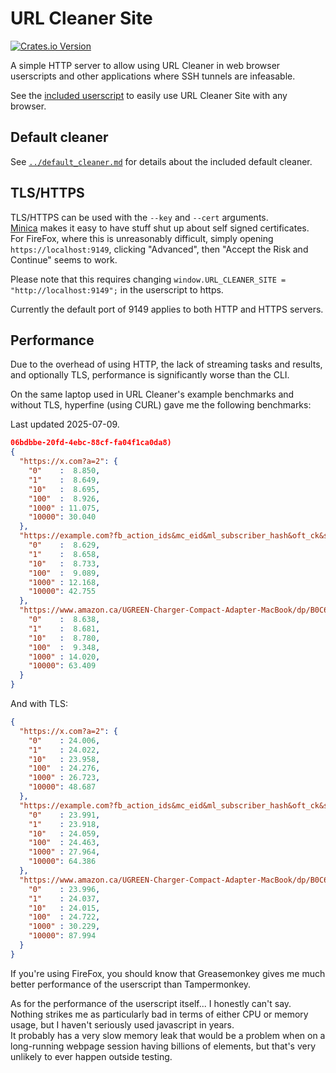 # URL Cleaner Site

[![Crates.io Version](https://img.shields.io/crates/v/url-cleaner-site)](https://crates.io/crates/url-cleaner-site/)

A simple HTTP server to allow using URL Cleaner in web browser userscripts and other applications where SSH tunnels are infeasable.

See the [included userscript](url-cleaner-site.js) to easily use URL Cleaner Site with any browser.

## Default cleaner

See [`../default_cleaner.md`](../default_cleaner.md) for details about the included default cleaner.

## TLS/HTTPS

TLS/HTTPS can be used with the `--key` and `--cert` arguments.  
[Minica](https://github.com/jsha/minica) makes it easy to have stuff shut up about self signed certificates.  
For FireFox, where this is unreasonably difficult, simply opening `https://localhost:9149`, clicking "Advanced", then "Accept the Risk and Continue" seems to work.

Please note that this requires changing `window.URL_CLEANER_SITE = "http://localhost:9149";` in the userscript to https.

Currently the default port of 9149 applies to both HTTP and HTTPS servers.

## Performance

Due to the overhead of using HTTP, the lack of streaming tasks and results, and optionally TLS, performance is significantly worse than the CLI.

On the same laptop used in URL Cleaner's example benchmarks and without TLS, hyperfine (using CURL) gave me the following benchmarks:

Last updated 2025-07-09.

```Json
06bdbbe-20fd-4ebc-88cf-fa04f1ca0da8)
{
  "https://x.com?a=2": {
    "0"    :  8.850,
    "1"    :  8.649,
    "10"   :  8.695,
    "100"  :  8.926,
    "1000" : 11.075,
    "10000": 30.040
  },
  "https://example.com?fb_action_ids&mc_eid&ml_subscriber_hash&oft_ck&s_cid&unicorn_click_id": {
    "0"    :  8.629,
    "1"    :  8.658,
    "10"   :  8.733,
    "100"  :  9.089,
    "1000" : 12.168,
    "10000": 42.755
  },
  "https://www.amazon.ca/UGREEN-Charger-Compact-Adapter-MacBook/dp/B0C6DX66TN/ref=sr_1_5?crid=2CNEQ7A6QR5NM&keywords=ugreen&qid=1704364659&sprefix=ugreen%2Caps%2C139&sr=8-5&ufe=app_do%3Aamzn1.fos.b06bdbbe-20fd-4ebc-88cf-fa04f1ca0da8": {
    "0"    :  8.638,
    "1"    :  8.681,
    "10"   :  8.780,
    "100"  :  9.348,
    "1000" : 14.020,
    "10000": 63.409
  }
}
```

And with TLS:

```Json
{
  "https://x.com?a=2": {
    "0"    : 24.006,
    "1"    : 24.022,
    "10"   : 23.958,
    "100"  : 24.276,
    "1000" : 26.723,
    "10000": 48.687
  },
  "https://example.com?fb_action_ids&mc_eid&ml_subscriber_hash&oft_ck&s_cid&unicorn_click_id": {
    "0"    : 23.991,
    "1"    : 23.918,
    "10"   : 24.059,
    "100"  : 24.463,
    "1000" : 27.964,
    "10000": 64.386
  },
  "https://www.amazon.ca/UGREEN-Charger-Compact-Adapter-MacBook/dp/B0C6DX66TN/ref=sr_1_5?crid=2CNEQ7A6QR5NM&keywords=ugreen&qid=1704364659&sprefix=ugreen%2Caps%2C139&sr=8-5&ufe=app_do%3Aamzn1.fos.b06bdbbe-20fd-4ebc-88cf-fa04f1ca0da8": {
    "0"    : 23.996,
    "1"    : 24.037,
    "10"   : 24.015,
    "100"  : 24.722,
    "1000" : 30.229,
    "10000": 87.994
  }
}
```

If you're using FireFox, you should know that Greasemonkey gives me much better performance of the userscript than Tampermonkey.  

As for the performance of the userscript itself... I honestly can't say. Nothing strikes me as particularly bad in terms of either CPU or memory usage, but I haven't seriously used javascript in years.  
It probably has a very slow memory leak that would be a problem when on a long-running webpage session having billions of elements, but that's very unlikely to ever happen outside testing.
